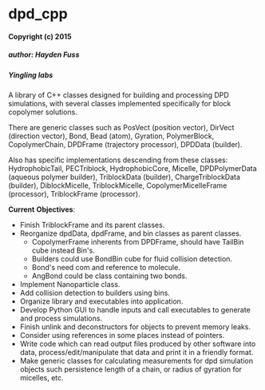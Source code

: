 # dpd_cpp
#### Copyright (c) 2015
##### author: Hayden Fuss
##### Yingling labs


A library of C++ classes designed for building and processing DPD simulations, with several classes implemented specifically for block copolymer solutions.

There are generic classes such as PosVect (position vector), DirVect (direction vector), Bond, Bead (atom), Gyration, PolymerBlock, CopolymerChain, DPDFrame (trajectory processor), DPDData (builder).

Also has specific implementations descending from these classes: HydrophobicTail, PECTriblock, HydrophobicCore, Micelle, DPDPolymerData (aqueous polymer builder), TriblockData (builder), ChargeTriblockData (builder), DiblockMicelle, TriblockMicelle, CopolymerMicelleFrame (processor), TriblockFrame (processor).

__Current__ __Objectives__:  
* Finish TriblockFrame and its parent classes.  
* Reorganize dpdData, dpdFrame, and bin classes as parent classes.   
   + CopolymerFrame inherents from DPDFrame, should have TailBin cube instead Bin's.
   + Builders could use BondBin cube for fluid collision detection.
   + Bond's need com and reference to molecule.  
   + AngBond could be class containing two bonds.  
* Implement Nanoparticle class.  
* Add collision detection to builders using bins.  
* Organize library and executables into application.  
* Develop Python GUI to handle inputs and call executables to generate and process simulations.  
* Finish unlink and deconstructors for objects to prevent memory leaks.  
* Consider using references in some places instead of pointers.  
* Write code which can read output files produced by other software into data, process/edit/manipulate that data and print it in a friendly format.  
* Make generic classes for calculating measurements for dpd simulation objects such persistence length of a chain, or radius of gyration for micelles, etc.
